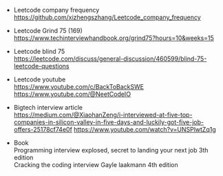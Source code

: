 
* Leetcode company frequency</br>
https://github.com/xizhengszhang/Leetcode_company_frequency

* Leetcode Grind 75 (169)</br>
https://www.techinterviewhandbook.org/grind75?hours=10&weeks=15

* Leetcode blind 75</br>
https://leetcode.com/discuss/general-discussion/460599/blind-75-leetcode-questions

* Leetcode youtube</br>
https://www.youtube.com/c/BackToBackSWE
https://www.youtube.com/@NeetCodeIO

* Bigtech interview article</br>
https://medium.com/@XiaohanZeng/i-interviewed-at-five-top-companies-in-silicon-valley-in-five-days-and-luckily-got-five-job-offers-25178cf74e0f
https://www.youtube.com/watch?v=UNSPlwtZq1g

* Book</br>
Programming interview explosed, secret to landing your next job 3th edition</br>
Cracking the coding interview Gayle laakmann 4th edition</br>



